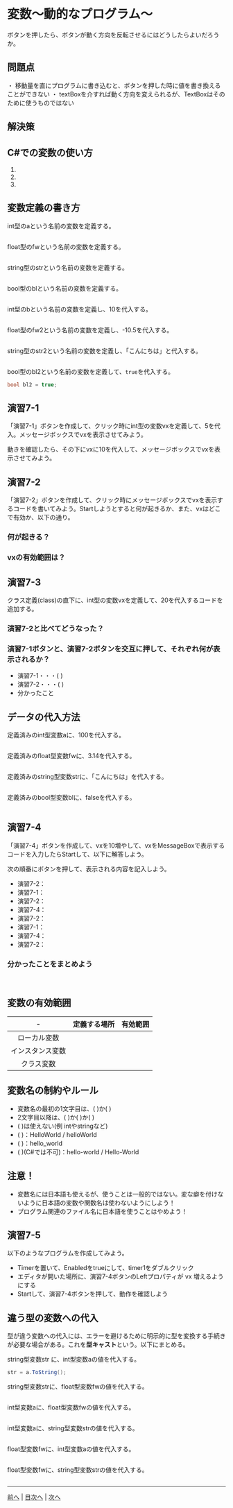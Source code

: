 # 変数～動的なプログラム～
ボタンを押したら、ボタンが動く方向を反転させるにはどうしたらよいだろうか。

## 問題点
・ 移動量を直にプログラムに書き込むと、ボタンを押した時に値を書き換えることができない
・ textBoxを介すれば動く方向を変えられるが、TextBoxはそのために使うものではない

## 解決策



## C#での変数の使い方
1.
2.
3.

## 変数定義の書き方
int型のaという名前の変数を定義する。

```cs

```

float型のfwという名前の変数を定義する。

```cs

```

string型のstrという名前の変数を定義する。

```cs

```

bool型のblという名前の変数を定義する。

```cs

```

int型のbという名前の変数を定義し、10を代入する。

```cs

```

float型のfw2という名前の変数を定義し、-10.5を代入する。

```cs

```

string型のstr2という名前の変数を定義し、「こんにちは」と代入する。

```cs

```

bool型のbl2という名前の変数を定義して、`true`を代入する。

```cs
bool bl2 = true;
```


## 演習7-1
「演習7-1」ボタンを作成して、クリック時にint型の変数vxを定義して、5を代入。メッセージボックスでvxを表示させてみよう。

動きを確認したら、その下にvxに10を代入して、メッセージボックスでvxを表示させてみよう。

## 演習7-2
「演習7-2」ボタンを作成して、クリック時にメッセージボックスでvxを表示するコードを書いてみよう。Startしようとすると何が起きるか、また、vxはどこで有効か、以下の通り。

### 何が起きる？

### vxの有効範囲は？


## 演習7-3
クラス定義(class)の直下に、int型の変数vxを定義して、20を代入するコードを追加する。

### 演習7-2と比べてどうなった？

### 演習7-1ボタンと、演習7-2ボタンを交互に押して、それぞれ何が表示されるか？

- 演習7-1・・・(          )
- 演習7-2・・・(          )
- 分かったこと

## データの代入方法
定義済みのint型変数aに、100を代入する。

```cs

```

定義済みのfloat型変数fwに、3.14を代入する。

```cs

```

定義済みのstring型変数strに、「こんにちは」を代入する。

```cs

```

定義済みのbool型変数blに、falseを代入する。

```cs

```


## 演習7-4
「演習7-4」ボタンを作成して、vxを10増やして、vxをMessageBoxで表示するコードを入力したらStartして、以下に解答しよう。

次の順番にボタンを押して、表示される内容を記入しよう。
- 演習7-2：
- 演習7-1：
- 演習7-2：
- 演習7-4：
- 演習7-2：
- 演習7-1：
- 演習7-4：
- 演習7-2：

### 分かったことをまとめよう

 
## 変数の有効範囲
|-              |定義する場所|有効範囲|
|:-------------:|-----------|-------|
|ローカル変数    |           |       |
|インスタンス変数|           |       |
|クラス変数     |           |         |

##	変数名の制約やルール
- 変数名の最初の1文字目は、( )か( )
- 2文字目以降は、( )か( )か( )
- ( )は使えない(例 intやstringなど)
- ( )：HelloWorld / helloWorld
- ( )：hello_world
- ( )(C#では不可)：hello-world / Hello-World

## 注意！
- 変数名には日本語も使えるが、使うことは一般的ではない。変な癖を付けないように日本語の変数や関数名は使わないようにしよう！
- プログラム関連のファイル名に日本語を使うことはやめよう！

## 演習7-5
以下のようなプログラムを作成してみよう。
- Timerを置いて、Enabledをtrueにして、timer1をダブルクリック
- エディタが開いた場所に、演習7-4ボタンのLeftプロパティが vx 増えるようにする
- Startして、演習7-4ボタンを押して、動作を確認しよう

## 違う型の変数への代入
型が違う変数への代入には、エラーを避けるために明示的に型を変換する手続きが必要な場合がある。これを**型キャスト**という。以下にまとめる。

string型変数str に、int型変数aの値を代入する。

```cs
str = a.ToString();
```

string型変数strに、float型変数fwの値を代入する。

```cs

```

int型変数aに、float型変数fwの値を代入する。

```cs

```

int型変数aに、string型変数strの値を代入する。

```cs

```

float型変数fwに、int型変数aの値を代入する。

```cs

```

float型変数fwに、string型変数strの値を代入する。

```cs

```

---

[前へ](06.md) | [目次へ](README.md#%E7%9B%AE%E6%AC%A1) | [次へ](08.md)

